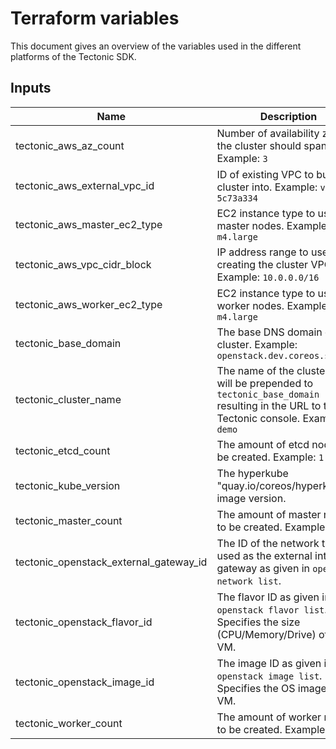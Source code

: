 # Terraform variables
This document gives an overview of the variables used in the different platforms of the Tectonic SDK.

## Inputs

| Name | Description | Default | Required |
|------|-------------|:-----:|:-----:|
| tectonic_aws_az_count | Number of availability zones the cluster should span. Example: `3` | - | yes |
| tectonic_aws_external_vpc_id | ID of existing VPC to build the cluster into. Example: `vpc-5c73a334` | `` | no |
| tectonic_aws_master_ec2_type | EC2 instance type to use for master nodes. Example: `m4.large` | - | yes |
| tectonic_aws_vpc_cidr_block | IP address range to use when creating the cluster VPC. Example: `10.0.0.0/16` | `10.0.0.0/16` | no |
| tectonic_aws_worker_ec2_type | EC2 instance type to use for worker nodes. Example: `m4.large` | - | yes |
| tectonic_base_domain | The base DNS domain of the cluster. Example: `openstack.dev.coreos.systems` | - | yes |
| tectonic_cluster_name | The name of the cluster. This will be prepended to `tectonic_base_domain` resulting in the URL to the Tectonic console. Example: `demo` | - | yes |
| tectonic_etcd_count | The amount of etcd nodes to be created. Example: `1` | `1` | no |
| tectonic_kube_version | The hyperkube "quay.io/coreos/hyperkube" image version. | - | yes |
| tectonic_master_count | The amount of master nodes to be created. Example: `1` | - | yes |
| tectonic_openstack_external_gateway_id | The ID of the network to be used as the external internet gateway as given in `openstack network list`. | `6d6357ac-0f70-4afa-8bd7-c274cc4ea235` | no |
| tectonic_openstack_flavor_id | The flavor ID as given in `openstack flavor list`. Specifies the size (CPU/Memory/Drive) of the VM. | `5cf64088-893b-46b5-9bb1-ee020277635d` | no |
| tectonic_openstack_image_id | The image ID as given in `openstack image list`. Specifies the OS image of the VM. | `edd9e119-a2db-4ccd-a205-5290682254e9` | no |
| tectonic_worker_count | The amount of worker nodes to be created. Example: `3` | - | yes |

